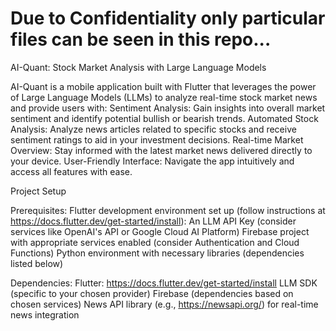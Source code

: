 # Due to Confidentiality only particular files can be seen in this repo...


AI-Quant: Stock Market Analysis with Large Language Models

AI-Quant is a mobile application built with Flutter that leverages the power of Large Language Models (LLMs) to analyze real-time stock market news and provide users with:
Sentiment Analysis: Gain insights into overall market sentiment and identify potential bullish or bearish trends.
Automated Stock Analysis: Analyze news articles related to specific stocks and receive sentiment ratings to aid in your investment decisions.
Real-time Market Overview: Stay informed with the latest market news delivered directly to your device.
User-Friendly Interface: Navigate the app intuitively and access all features with ease.

Project Setup

Prerequisites:
Flutter development environment set up (follow instructions at https://docs.flutter.dev/get-started/install):
An LLM API Key (consider services like OpenAI's API or Google Cloud AI Platform)
Firebase project with appropriate services enabled (consider Authentication and Cloud Functions)
Python environment with necessary libraries (dependencies listed below)

Dependencies:
Flutter: https://docs.flutter.dev/get-started/install
LLM SDK (specific to your chosen provider)
Firebase (dependencies based on chosen services)
News API library (e.g., https://newsapi.org/) for real-time news integration
